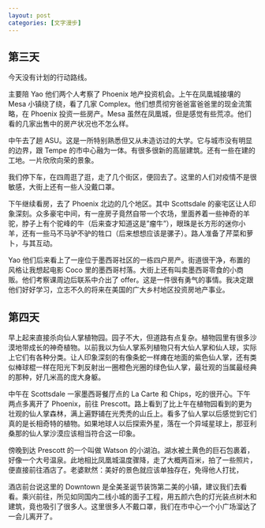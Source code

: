 ```yaml
---
layout: post
categories: [文字漫步]
---
```


## 第三天

今天没有计划的行动路线。

主要陪 Yao 他们两个人考察了 Phoenix 地产投资机会。上午在凤凰城接壤的 Mesa 小镇绕了绕，看了几家 Complex。他们想贯彻穷爸爸富爸爸里的现金流策略，在 Phoenix 投资一些房产。Mesa 虽然在凤凰城，但是感觉有些荒凉。他们看的几家出售中的房产状况也不怎么样。

中午去了趟 ASU。这是一所特别熟悉但又从未造访过的大学。它与城市没有明显的边界，跟 Tempe 的市中心融为一体。有很多很新的高层建筑。还有一些在建的工地。一片欣欣向荣的景象。

我们停下车，在四周逛了逛，走了几个街区，便回去了。这里的人们对疫情不是很敏感，大街上还有一些人没戴口罩。

下午继续看房，去了 Phoenix 北边的几个地区。其中 Scottsdale 的豪宅区让人印象深刻。众多豪宅中间，有一座房子竟然自带一个农场，里面养着一些神奇的羊驼，脖子上有个驼峰的牛（后来查才知道这是”瘤牛”），眼珠是长方形的迷你小羊，还有一些马不马驴不驴的牲口（后来想想应该是骡子）。路人准备了芹菜和萝卜，与其互动。

Yao 他们后来看上了一座位于墨西哥社区的一栋四户房产。街道很干净，布置的风格让我想起电影 Coco 里的墨西哥村落。大街上还有叫卖墨西哥零食的小商贩。他们考察课周边后联系中介出了 offer。这是一件很有勇气的事情。我决定跟他们好好学习，立志不久的将来在美国的广大乡村地区投资房地产事业。

## 第四天

早上起来直接杀向仙人掌植物园。园子不大，但道路有点复杂。植物园里有很多沙漠地带成长的神奇植物。以前我以为仙人掌系列植物只有大仙人掌和仙人球，实际上它们有各种分类。让人印象深刻的有像条蛇一样瘫在地面的紫色仙人掌，还有类似棒球棍一样在阳光下刺反射出一圈橙色光圈的绿色仙人掌，最壮观的当属最经典的那种，好几米高的庞大身躯。

中午在 Scottsdale 一家墨西哥餐厅点的 La Carte 和 Chips，吃的很开心。下午两点多离开了 Phoenix，前往 Prescott。路上看到了比上午在植物园看到的更为壮观的仙人掌森林，满上遍野铺在光秃秃的山丘上。看多了仙人掌以后感觉到它们真的是长相奇特的植物。如果地球人以后探索外星，落在一个异域星球上，那亚利桑那的仙人掌沙漠应该相当符合这一印象。

傍晚到达 Prescott 的一个叫做 Watson 的小湖泊。湖水被土黄色的巨石包裹着，好像一个大号温泉。此地相比凤凰城温度骤降，走了大概两百米，拍了一些照片，便直接前往酒店了。老婆默然：美好的景色就应该单独存在，免得他人打扰，

酒店前台说这里的 Downtown 是全美圣诞节装饰第二美的小镇，建议我们去看看。乘兴前往，所见如同国内二线小城的面子工程，用五颜六色的灯光装点树木和建筑，竟也吸引了很多人。这里很多人不戴口罩，我们在市中心一个小广场溜达了一会儿离开了。
